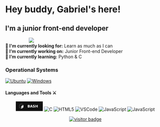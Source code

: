 # Hey buddy, Gabriel's here!

## I'm a junior front-end developer

<img align='right' src='https://media0.giphy.com/media/kbRb4eyCNC0aMz5x68/200w.webp?cid=ecf05e47b5m1lqngimcyc2gkijufp8zaqs30mi85f9l3wx12&rid=200w.webp&ct=g' width='430"'>
<p>
  <br><strong>🙌 I'm currently looking for:</strong> Learn as much as I can
  <br><strong>🔭 I’m currently working on:</strong> Junior Front-end Developer
  <br><strong>🌱 I’m currently learning:</strong> Python & C
</p>

<!--https://media0.giphy.com/media/8fRwPZtbWkkX6/giphy.gif?cid=ecf05e47l0osxgvp7r8pseptjgi61k1jgt7foxinfxj58mws&rid=giphy.gif&ct=g -->

### Operational Systems 
<p> 
<a href="https://ubuntu.com/" target="_blank"><img alt="Ubuntu" src="https://img.shields.io/badge/Ubuntu-Focal%20Fossa-E95420?style=flat-square&logo=Ubuntu&logoColor=E95420"></a> <a href="https://www.microsoft.com/windows/" target="_blank"><img alt="Windows" src="https://img.shields.io/badge/Windows-10-00adef?style=flat-square&logo=windows&logoColor=00adef"></a> 
</p>

#### Languages and Tools ⚔️
<p align="center">
<img alt="Bash" height="30em" src="https://raw.githubusercontent.com/Magueija/Magueija/main/images/badges/languages%20and%20frameworks/full/bash.svg" />
<img alt="C" src="https://img.shields.io/badge/-Language-%234d4d4d?style=flat-square&logo=c&logoColor=ffffff&labelColor=%234d4d4d&color=%236e6e6e"> 
<img alt="HTML5" src="https://img.shields.io/badge/-HTML5-%23e34c26?style=flat-square&logo=css3&logoColor=ffffff&labelColor=%23e34c26&color=%23f06529">  <img alt="VSCode" src="https://img.shields.io/badge/IDE-VS%20Code-%23007ACC?style=flat-square&logo=Visual-studio-code"> 
<img alt=JavaScript src="https://img.shields.io/badge/JS-JavaScript-yellow"> 
<img alt=JavaScript src="https://camo.githubusercontent.com/72fa38beb2eb666c0ebb8a03b78e62ad62d4210a04c956c76210c15323fdd1dc/68747470733a2f2f696d672e736869656c64732e696f2f62616467652f2d576f726450726573732d2532333738374342353f7374796c653d666c61742d737175617265266c6f676f3d776f72647072657373266c6f676f436f6c6f723d464646464646266c6162656c436f6c6f723d25323334343431343026636f6c6f723d253233303037343943">
  
 <p align="center">
 <a href="https://github.com/toastfreak/" target="_blank"><img src="https://img.shields.io/github/followers/toastfreak?style=social" alt="visitor badge"/></a>
</p>
